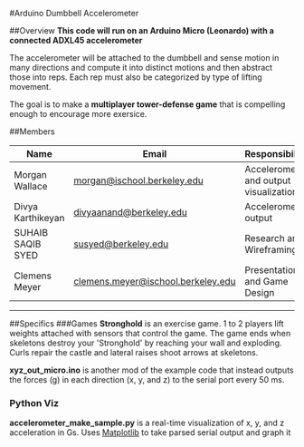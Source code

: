 #Arduino Dumbbell Accelerometer

##Overview
**This code will run on an Arduino Micro (Leonardo) with a  connected ADXL45 accelerometer**

The accelerometer will be attached to the dumbbell and sense motion in many directions and compute it into distinct motions and then abstract those into reps. Each rep must also be categorized by type of lifting movement. 

The goal is to make a **multiplayer tower-defense game** that is compelling enough to encourage more exersice.

##Members

Name | Email | Responsibility
------------ | ------------- | ------------
Morgan Wallace | morgan@ischool.berkeley.edu | Accelerometer and output visualization
Divya Karthikeyan | divyaanand@berkeley.edu | Accelerometer output
SUHAIB SAQIB SYED| susyed@berkeley.edu | Research and Wireframing
Clemens Meyer| clemens.meyer@ischool.berkeley.edu | Presentation and Game Design

---
##Specifics
###Games
**Stronghold** is an exercise game. 1 to 2 players lift weights attached with sensors that control the game. The game ends when skeletons destroy your 'Stronghold' by reaching your wall and exploding. Curls repair the castle and lateral raises shoot arrows at skeletons. 

**xyz_out_micro.ino** is another mod of the example code that instead outputs the forces (g) in each direction (x, y, and z) to the serial port every 50 ms.

### Python Viz
**accelerometer_make_sample.py** is a real-time visualization of x, y, and z acceleration in Gs. Uses [Matplotlib](http://matplotlib.org) to take parsed serial output and graph it
